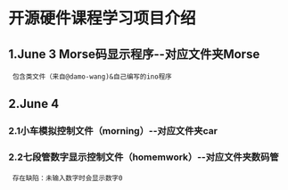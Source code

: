**开源硬件课程学习项目介绍**
===================================   
1.June 3 Morse码显示程序--对应文件夹Morse
-----------------------------------  
     包含类文件（来自@damo-wang)&自己编写的ino程序
 2.June 4
 -----------------------------------  
### 2.1小车模拟控制文件（morning）--对应文件夹car
### 2.2七段管数字显示控制文件（homemwork）--对应文件夹数码管
     存在缺陷：未输入数字时会显示数字0
  
